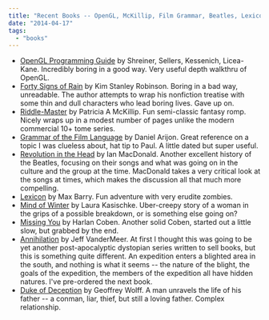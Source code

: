 ```yaml
---
title: "Recent Books -- OpenGL, McKillip, Film Grammar, Beatles, Lexicon, Coben, Annihilation, and more"
date: "2014-04-17"
tags: 
  - "books"
---
```


- [OpenGL Programming Guide](http://www.amazon.com/OpenGL-Programming-Guide-Official-Learning/dp/0321773039) by Shreiner, Sellers, Kessenich, Licea-Kane. Incredibly boring in a good way. Very useful depth walkthru of OpenGL.
- [Forty Signs of Rain](http://www.amazon.com/Forty-Signs-Rain-Stanley-Robinson/dp/0553585800/) by Kim Stanley Robinson. Boring in a bad way, unreadable. The author attempts to wrap his nonfiction treatise with some thin and dull characters who lead boring lives. Gave up on.
- [Riddle-Master](http://www.amazon.com/Riddle-Master-Patricia-McKillip/dp/0441005969) by Patricia A McKillip. Fun semi-classic fantasy romp. Nicely wraps up in a modest number of pages unlike the modern commercial 10+ tome series.
- [Grammar of the Film Language](http://www.amazon.com/Grammar-Film-Language-Daniel-Arijon/dp/187950507X) by Daniel Arijon. Great reference on a topic I was clueless about, hat tip to Paul. A little dated but super useful.
- [Revolution in the Head](http://www.amazon.com/Revolution-Head-Beatles-Records-Sixties-ebook/dp/B0050DRVUO/) by Ian MacDonald. Another excellent history of the Beatles, focusing on their songs and what was going on in the culture and the group at the time. MacDonald takes a very critical look at the songs at times, which makes the discussion all that much more compelling.
- [Lexicon](http://www.amazon.com/Lexicon-Max-Barry-ebook/dp/B00AEBETMK/) by Max Barry. Fun adventure with very erudite zombies.
- [Mind of Winter](http://www.amazon.com/Mind-Winter-Laura-Kasischke-ebook/dp/B00DB3D424/) by Laura Kasischke. Uber-creepy story of a woman in the grips of a possible breakdown, or is something else going on?
- [Missing You](http://www.amazon.com/Missing-You-Harlan-Coben-ebook/dp/B00DMCPQUW) by Harlan Coben. Another solid Coben, started out a little slow, but grabbed by the end.
- [Annihilation](http://www.amazon.com/Annihilation-Novel-Southern-Reach-Trilogy-ebook/dp/B00EGJ32A6/) by Jeff VanderMeer. At first I thought this was going to be yet another post-apocalyptic dystopian series written to sell books, but this is something quite different. An expedition enters a blighted area in the south, and nothing is what it seems -- the nature of the blight, the goals of the expedition, the members of the expedition all have hidden natures. I've pre-ordered the next book.
- [Duke of Deception](http://www.amazon.com/Duke-Deception-Vintage-Geoffrey-Wolff-ebook/dp/B004G60B58/) by Geoffrey Wolff. A man unravels the life of his father -- a conman, liar, thief, but still a loving father. Complex relationship.
